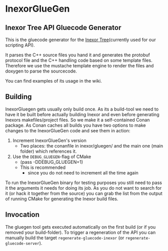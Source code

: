 # InexorGlueGen
## Inexor Tree API Gluecode Generator

This is the gluecode generator for the [Inexor Tree]( https://github.com/inexor-game/code/wiki/Inexor-Tree)(currently used for our scripting API).

It parses the C++ source files you hand it and generates the protobuf protocol file
and the C++ handling code based on some template files.
Therefore we use the mustache template engine to render the files and doxygen to parse the sourcecode.

You can find examples of its usage in the wiki.

## Building

InexorGluegen gets usually only build once. As its a build-tool we need to have it be built before actually building Inexor and even before generating Inexors makefiles/project files.
So we make it a self-contained Conan package.
As Conan caches all builds you have two options to make changes to the InexorGlueGen code and see them in action:


1. Increment InexorGlueGen's version
    * Two places: the conanfile in inexor/gluegen/ and the main one (main folder) which references it.
2. Use the `DEBUG_GLUEGEN`-flag of CMake
    * (pass -DDEBUG_GLUEGEN=1)
    * This is recommended
        * since you do not need to increment all the time again


To run the InexorGlueGen binary for testing purposes you still need to pass it the arguments it needs for doing its job.
As you do not want to search for it (or hack it together from the source) you can grab the list from the output of running CMake for generating the Inexor build files.

## Invocation

The gluegen tool gets executed automatically on the first build (or if you removed your build-folder).
To trigger a regeneration of the API you can manually build the target `regenerate-gluecode-inexor` (or `regenerate-gluecode-server`).
